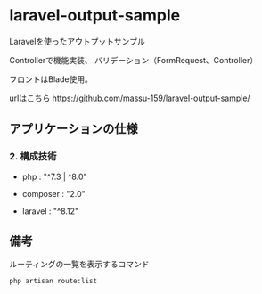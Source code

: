 # laravel-output-sample
Laravelを使ったアウトプットサンプル

 Controllerで機能実装、
 バリデーション（FormRequest、Controller）

フロントはBlade使用。

urlはこちら
https://github.com/massu-159/laravel-output-sample/

## アプリケーションの仕様

### 2. 構成技術
- php : "^7.3 | ^8.0"

- composer : "2.0"

- laravel : "^8.12"

## 備考
ルーティングの一覧を表示するコマンド
```
php artisan route:list
```